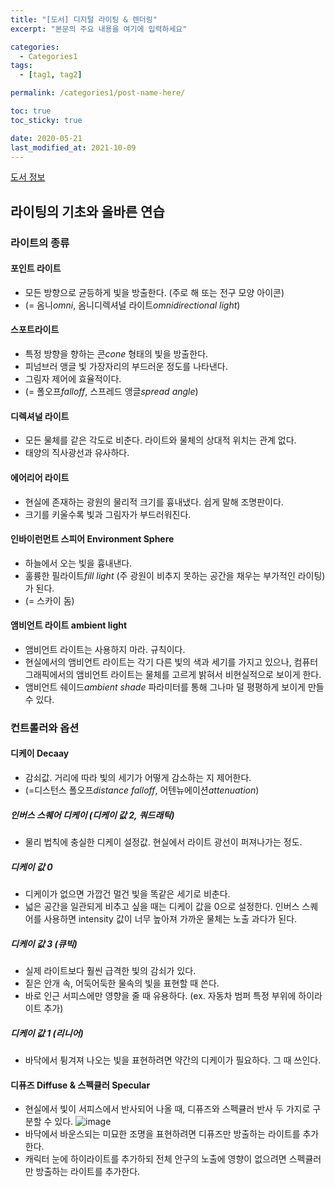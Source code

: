 ```yaml
---
title: "[도서] 디지털 라이팅 & 렌더링"
excerpt: "본문의 주요 내용을 여기에 입력하세요"

categories:
  - Categories1
tags:
  - [tag1, tag2]

permalink: /categories1/post-name-here/

toc: true
toc_sticky: true

date: 2020-05-21
last_modified_at: 2021-10-09
---
```



[도서 정보](https://product.kyobobook.co.kr/detail/S000000559910)

## 라이팅의 기초와 올바른 연습
### 라이트의 종류
#### 포인트 라이트 
- 모든 방향으로 균등하게 빛을 방출한다. (주로 해 또는 전구 모양 아이콘)
- (= 옴니*omni*, 옴니디렉셔널 라이트*omnidirectional light*)
#### 스포트라이트 
- 특정 방향을 향하는 콘*cone* 형태의 빛을 방출한다.
- 피넘브러 앵글 빛 가장자리의 부드러운 정도를 나타낸다. 
- 그림자 제어에 효율적이다.
- (= 폴오프*falloff*, 스프레드 앵글*spread angle*)
#### 디렉셔널 라이트
- 모든 물체를 같은 각도로 비춘다. 라이트와 물체의 상대적 위치는 관계 없다.
- 태양의 직사광선과 유사하다.
#### 에어리어 라이트 
- 현실에 존재하는 광원의 물리적 크기를 흉내냈다. 쉽게 말해 조명판이다.
- 크기를 키울수록 빛과 그림자가 부드러워진다.
#### 인바이런먼트 스피어 Environment Sphere
- 하늘에서 오는 빛을 흉내낸다. 
- 훌륭한 필라이트*fill light* (주 광원이 비추지 못하는 공간을 채우는 부가적인 라이팅)가 된다.
- (= 스카이 돔)
#### 앰비언트 라이트 ambient light
- 앰비언트 라이트는 사용하지 마라. 규칙이다.
- 현실에서의 앰비언트 라이트는 각기 다른 빛의 색과 세기를 가지고 있으나, 컴퓨터 그래픽에서의 앰비언트 라이트는 물체를 고르게 밝혀서 비현실적으로 보이게 한다.
- 앰비언트 쉐이드*ambient shade* 파라미터를 통해 그나마 덜 평평하게 보이게 만들 수 있다.

### 컨트롤러와 옵션
#### 디케이 Decaay
- 감쇠값. 거리에 따라 빛의 세기가 어떻게 감소하는 지 제어한다.
- (=디스턴스 폴오프*distance falloff*, 어텐뉴에이션*attenuation*)
##### 인버스 스퀘어 디케이 (디케이 값 2, 쿼드래틱)
- 물리 법칙에 충실한 디케이 설정값. 현실에서 라이트 광선이 퍼져나가는 정도.
##### 디케이 값 0
- 디케이가 없으면 가깝건 멀건 빛을 똑같은 세기로 비춘다.
- 넓은 공간을 일관되게 비추고 싶을 때는 디케이 값을 0으로 설정한다. 인버스 스퀘어를 사용하면 intensity 값이 너무 높아져 가까운 물체는 노출 과다가 된다.
##### 디케이 값 3 (큐빅)
- 실제 라이트보다 훨씬 급격한 빛의 감쇠가 있다.
- 짙은 안개 속, 어둑어둑한 물속의 빛을 표현할 때 쓴다.
- 바로 인근 서피스에만 영향을 줄 때 유용하다. (ex. 자동차 범퍼 특정 부위에 하이라이트 추가)
##### 디케이 값 1 (리니어)
- 바닥에서 튕겨져 나오는 빛을 표현하려면 약간의 디케이가 필요하다. 그 때 쓰인다.
  
#### 디퓨즈 Diffuse & 스펙큘러 Specular
- 현실에서 빛이 서피스에서 반사되어 나올 때, 디퓨즈와 스펙큘러 반사 두 가지로 구분할 수 있다.
![image](https://github.com/choiiis/minimal-mistakes-choiiis-customized/assets/37493453/d8d53b52-123e-401e-8818-2ba1a993cd91)
- 바닥에서 바운스되는 미묘한 조명을 표현하려면 디퓨즈만 방출하는 라이트를 추가한다.
- 캐릭터 눈에 하이라이트를 추가하되 전체 안구의 노출에 영향이 없으려면 스펙큘러만 방출하는 라이트를 추가한다.
